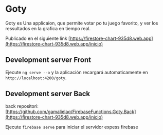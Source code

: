 # Goty
Goty es Una applicaion, que permite votar po tu juego favorito, y ver los ressultados en la grafica en tiempo real.

Publicado en el siguiente link
[https://firestore-chart-935d8.web.app](https://firestore-chart-935d8.web.app/inicio)

## Development server Front

Ejecute `ng serve --o` y la aplicación  recargará automaticamente en `http://localhost:4200/goty`. 


## Development server Back

back repositori: [https://github.com/gamalielaq/FirebaseFunctions.Goty.Back](https://firestore-chart-935d8.web.app/inicio)

Ejecute `firebase serve` para iniciar el servidor expess firebase
